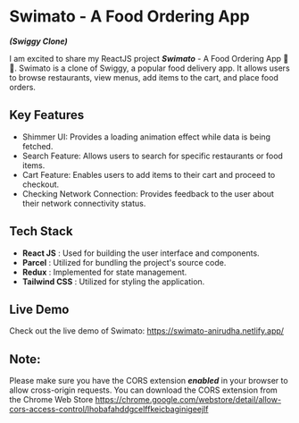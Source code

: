 # Swimato - A Food Ordering App
*****(Swiggy Clone)*****


I am excited to share my ReactJS project _**Swimato**_ - A Food Ordering App 🍕🍟. 
Swimato is a clone of Swiggy, a popular food delivery app. 
It allows users to browse restaurants, view menus, add items to the cart, and place food orders.

## Key Features

- Shimmer UI: Provides a loading animation effect while data is being fetched.
- Search Feature: Allows users to search for specific restaurants or food items.
- Cart Feature: Enables users to add items to their cart and proceed to checkout.
- Checking Network Connection: Provides feedback to the user about their network connectivity status.

## Tech Stack

- **React JS** : Used for building the user interface and components.
- **Parcel** : Utilized for bundling the project's source code.
- **Redux** : Implemented for state management.
- **Tailwind CSS** : Utilized for styling the application.

## Live Demo

Check out the live demo of Swimato:  https://swimato-anirudha.netlify.app/

## Note: 

Please make sure you have the CORS extension _**enabled**_ in your browser to allow cross-origin requests.
You can download the CORS extension from the Chrome Web Store 
https://chrome.google.com/webstore/detail/allow-cors-access-control/lhobafahddgcelffkeicbaginigeejlf

